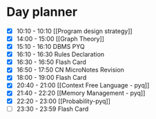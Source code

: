 
# Day planner

- [x] 10:10 - 10:10 [[Program design strategy]]
- [x] 14:00 - 15:00 [[Graph Theory]]
- [x] 15:10 - 16:10 DBMS PYQ
- [x] 16:10 - 16:30 Rules Declaration
- [x] 16:30 - 16:50 Flash Card
- [x] 16:50 - 17:50 CN MicroNotes Revision
- [x] 18:00 - 19:00 Flash Card
- [x] 20:40 - 21:00 [[Context Free Language - pyq]]
- [x] 21:40 - 22:20 [[Memory Management - pyq]]
- [x] 22:20 - 23:00 [[Probability-pyq]]
- [ ] 23:30 - 23:59 Flash Card
